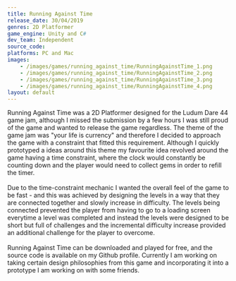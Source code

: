 ```yaml
---
title: Running Against Time
release_date: 30/04/2019
genres: 2D Platformer
game_engine: Unity and C#
dev_team: Independent
source_code: 
platforms: PC and Mac
images: 
    - /images/games/running_against_time/RunningAgainstTime_1.png
    - /images/games/running_against_time/RunningAgainstTime_2.png
    - /images/games/running_against_time/RunningAgainstTime_3.png
    - /images/games/running_against_time/RunningAgainstTime_4.png
layout: default
---
```

Running Against Time was a 2D Platformer designed for the Ludum Dare 44 game jam, although I missed the submission by a few hours I was still proud of the game and wanted to release the game regardless. The theme of the game jam was "your life is currency" and therefore I decided to approach the game with a constraint that fitted this requirement. Although I quickly prototyped a ideas around this theme my favourite idea revolved around the game having a time constraint, where the clock would constantly be counting down and the player would need to collect gems in order to refill the timer.
<br><br>
Due to the time-constraint mechanic I wanted the overall feel of the game to be fast - and this was achieved by designing the levels in a way that they are connected together and slowly increase in difficulty. The levels being connected prevented the player from having to go to a loading screen everytime a level was completed and instead the levels were designed to be short but full of challenges and the incremental difficulty increase provided an additional challenge for the player to overcome.
<br><br>
Running Against Time can be downloaded and played for free, and the source code is available on my Github profile. Currently I am working on taking certain design philosophies from this game and incorporating it into a prototype I am working on with some friends.